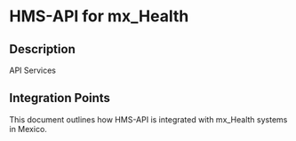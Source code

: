 # HMS-API for mx_Health

## Description

API Services

## Integration Points

This document outlines how HMS-API is integrated with mx_Health systems in Mexico.
